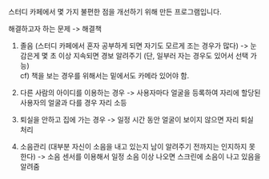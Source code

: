  스터디 카페에서 몇 가지 불편한 점을 개선하기 위해 만든 프로그램입니다.  
 
 해결하고자 하는 문제 -> 해결책
 
 1. 졸음 (스터디 카페에서 혼자 공부하게 되면 자기도 모르게 조는 경우가 많다) -> 눈 감은게 몇 초 이상 지속되면 경보 알려주기 (단, 일부러 자는 경우도 있어서 선택 가능)  
  cf) 책을 보는 경우를 위해서는 밑에서도 카메라 있어야 함.  
  
 2. 다른 사람의 아이디를 이용하는 경우 -> 사용자마다 얼굴을 등록하여 자리에 할당된 사용자의 얼굴과 다를 경우 자리 소등  
 
 3. 퇴실을 안하고 집에 가는 경우 -> 일정 시간 동안 얼굴이 보이지 않으면 자리 퇴실 처리  
 
 4. 소음관리 (대부분 자신이 소음을 내고 있는지 남이 알려주기 전까지는 인지하지 못한다) -> 소음 센서를 이용해서 일정 소음 이상 나오면 스크린에 소음이 나고 있음을 알려줌
